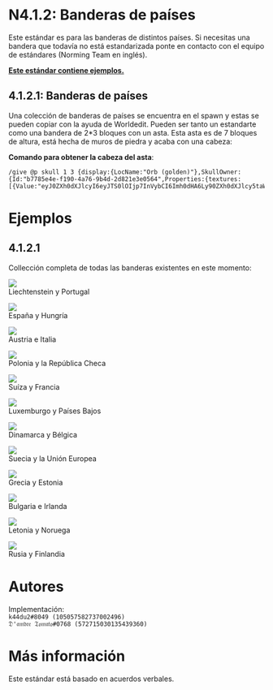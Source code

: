 # N4.1.2:  Banderas de países

Este estándar es para las banderas de distintos países. Si necesitas una bandera que todavía no está estandarizada ponte en contacto con el equipo de estándares (Norming Team en inglés).

**[Este estándar contiene ejemplos.](#examples)**

## 4.1.2.1:  Banderas de países

Una colección de banderas de países se encuentra en el spawn y estas se pueden copiar con la ayuda de Worldedit. Pueden ser tanto un estandarte como una bandera de 2*3 bloques con un asta. Esta asta es de 7 bloques de altura, está hecha de muros de piedra y acaba con una cabeza:

**Comando para obtener la cabeza del asta**:
```
/give @p skull 1 3 {display:{LocName:"Orb (golden)"},SkullOwner:{Id:"b7785e4e-f190-4a76-9b4d-2d821e3e0564",Properties:{textures:[{Value:"eyJ0ZXh0dXJlcyI6eyJTS0lOIjp7InVybCI6Imh0dHA6Ly90ZXh0dXJlcy5taW5lY3JhZnQubmV0L3RleHR1cmUvNDUyZGNhNjhjOGY4YWY1MzNmYjczN2ZhZWVhY2JlNzE3Yjk2ODc2N2ZjMTg4MjRkYzJkMzdhYzc4OWZjNzcifX19"}]}}}
```

# Ejemplos

## 4.1.2.1
Collección completa de todas las banderas existentes en este momento:

![](https://i.imgur.com/7054378.png)  
Liechtenstein y Portugal

![](https://i.imgur.com/aZbCpW7.png)  
España y Hungría

![](https://i.imgur.com/VOT4osQ.png)  
Austria e Italia

![](https://i.imgur.com/vqL9SiN.png)  
Polonia y la República Checa

![](https://i.imgur.com/VFJ4GsI.png)  
Suíza y Francia

![](https://i.imgur.com/sg7j9mz.png)  
Luxemburgo y Países Bajos

![](https://i.imgur.com/tTat5VT.png)  
Dinamarca y Bélgica

![](https://i.imgur.com/Zu9ipmL.png)  
Suecia y la Unión Europea

![](https://i.imgur.com/LwqvD9l.png)  
Grecia y Estonia

![](https://i.imgur.com/I8KRfM2.png)  
Bulgaria e Irlanda

![](https://i.imgur.com/JHzAl7A.png)  
Letonia y Noruega

![](https://i.imgur.com/jD6P2Nh.png)  
Rusia y Finlandia

# Autores

Implementación:  
`k44du2#8049 (105057582737002496)`  
`𝔇'𝔞𝔪𝔡𝔯𝔢 𝔗𝔬𝔪𝔞𝔱𝔬#0768 (572715030135439360)`

# Más información

Este estándar está basado en acuerdos verbales.
